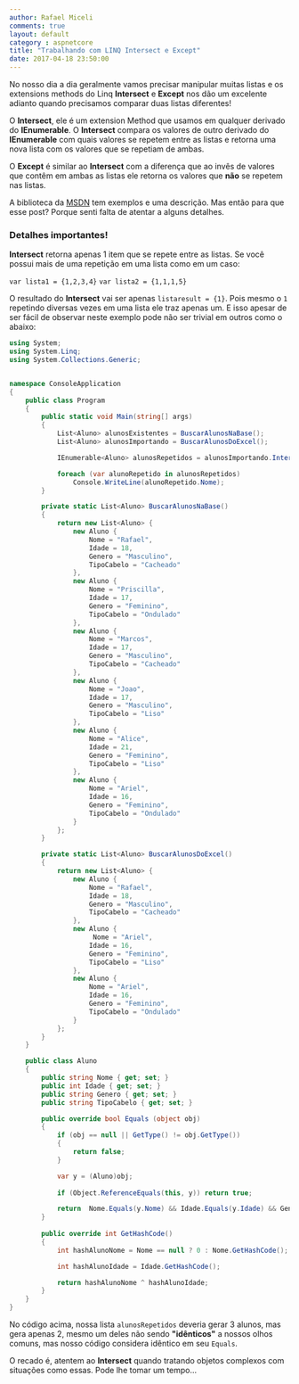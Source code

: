 ```yaml
---
author: Rafael Miceli
comments: true
layout: default 
category : aspnetcore
title: "Trabalhando com LINQ Intersect e Except" 
date: 2017-04-18 23:50:00
---
```


No nosso dia a dia geralmente vamos precisar manipular muitas listas e os extensions methods do Linq __Intersect__ e __Except__ nos dão um excelente adianto quando precisamos comparar duas listas diferentes!

O __Intersect__, ele é um extension Method que usamos em qualquer derivado do __IEnumerable__. O __Intersect__ compara os valores de outro derivado do __IEnumerable__ com quais valores se repetem entre as listas e retorna uma nova lista com os valores que se repetiam de ambas.

O __Except__ é similar ao __Intersect__ com a diferença que ao invês de valores que contêm em ambas as listas ele retorna os valores que __não__ se repetem nas listas.

A biblioteca da [MSDN](link) tem exemplos e uma descrição. Mas então para que esse post? Porque senti falta de atentar a alguns detalhes.

### Detalhes importantes!

__Intersect__ retorna apenas 1 item que se repete entre as listas. Se você possui mais de uma repetição em uma lista como em um caso:

`var lista1 = {1,2,3,4}`
`var lista2 = {1,1,1,5}`

O resultado do __Intersect__ vai ser apenas `listaresult = {1}`. Pois mesmo o `1` repetindo diversas vezes em uma lista ele traz apenas um. E isso apesar de ser fácil de observar neste exemplo pode não ser trivial em outros como o abaixo:

```csharp
using System;
using System.Linq;
using System.Collections.Generic;


namespace ConsoleApplication
{
    public class Program
    {
        public static void Main(string[] args)
        {
            List<Aluno> alunosExistentes = BuscarAlunosNaBase();
            List<Aluno> alunosImportando = BuscarAlunosDoExcel();

            IEnumerable<Aluno> alunosRepetidos = alunosImportando.Intersect(alunosExistentes);

            foreach (var alunoRepetido in alunosRepetidos)
                Console.WriteLine(alunoRepetido.Nome);
        }

        private static List<Aluno> BuscarAlunosNaBase()
        {
            return new List<Aluno> {
                new Aluno {
                    Nome = "Rafael",
                    Idade = 18,
                    Genero = "Masculino",
                    TipoCabelo = "Cacheado"           
                },
                new Aluno {
                    Nome = "Priscilla",
                    Idade = 17,
                    Genero = "Feminino",
                    TipoCabelo = "Ondulado"           
                },
                new Aluno {
                    Nome = "Marcos",
                    Idade = 17,
                    Genero = "Masculino",
                    TipoCabelo = "Cacheado"           
                },
                new Aluno {
                    Nome = "Joao",
                    Idade = 17,
                    Genero = "Masculino",
                    TipoCabelo = "Liso"           
                },
                new Aluno {
                    Nome = "Alice",
                    Idade = 21,
                    Genero = "Feminino",
                    TipoCabelo = "Liso"           
                },
                new Aluno {
                    Nome = "Ariel",
                    Idade = 16,
                    Genero = "Feminino",
                    TipoCabelo = "Ondulado"           
                }
            };
        }

        private static List<Aluno> BuscarAlunosDoExcel()
        {
            return new List<Aluno> {
                new Aluno {
                    Nome = "Rafael",
                    Idade = 18,
                    Genero = "Masculino",
                    TipoCabelo = "Cacheado"           
                },
                new Aluno {
                     Nome = "Ariel",
                    Idade = 16,
                    Genero = "Feminino",
                    TipoCabelo = "Liso"           
                },
                new Aluno {
                    Nome = "Ariel",
                    Idade = 16,
                    Genero = "Feminino",
                    TipoCabelo = "Ondulado"           
                }
            };            
        }
    }

    public class Aluno
    {
        public string Nome { get; set; }
        public int Idade { get; set; }
        public string Genero { get; set; }
        public string TipoCabelo { get; set; }

        public override bool Equals (object obj)
        {            
            if (obj == null || GetType() != obj.GetType())
            {
                return false;
            }

            var y = (Aluno)obj;
            
            if (Object.ReferenceEquals(this, y)) return true;

            return  Nome.Equals(y.Nome) && Idade.Equals(y.Idade) && Genero.Equals(y.Genero);            
        }
        
        public override int GetHashCode()
        {            
            int hashAlunoNome = Nome == null ? 0 : Nome.GetHashCode();

            int hashAlunoIdade = Idade.GetHashCode();

            return hashAlunoNome ^ hashAlunoIdade;
        }
    }
}
```

No código acima, nossa lista `alunosRepetidos` deveria gerar 3 alunos, mas gera apenas 2, mesmo um deles não sendo __"idênticos"__ a nossos olhos comuns, mas nosso código considera idêntico em seu `Equals`.

O recado é, atentem ao __Intersect__ quando tratando objetos complexos com situações como essas. Pode lhe tomar um tempo...